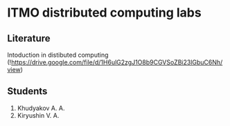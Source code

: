 # ITMO distributed computing labs

## Literature
 Intoduction in distibuted computing (!https://drive.google.com/file/d/1H6ulG2zgJ1O8b9CGVSoZBi23lGbuC6Nh/view)

## Students
  1. Khudyakov A. A.
  2. Kiryushin V. A.
